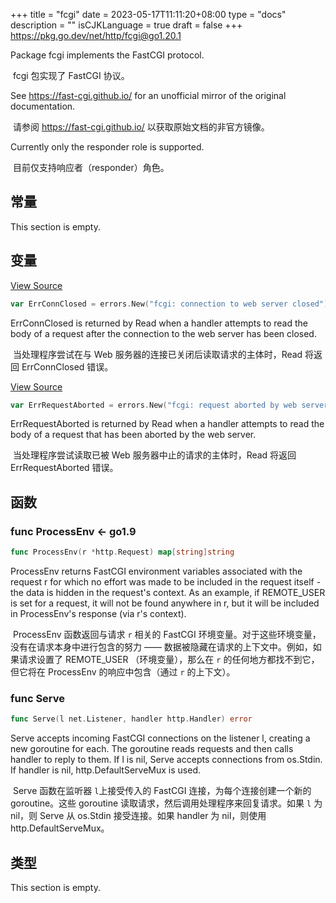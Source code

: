 +++
title = "fcgi"
date = 2023-05-17T11:11:20+08:00
type = "docs"
description = ""
isCJKLanguage = true
draft = false
+++
https://pkg.go.dev/net/http/fcgi@go1.20.1

Package fcgi implements the FastCGI protocol.

​	fcgi 包实现了 FastCGI 协议。

See https://fast-cgi.github.io/ for an unofficial mirror of the original documentation.

​	请参阅 https://fast-cgi.github.io/ 以获取原始文档的非官方镜像。

Currently only the responder role is supported.

​	目前仅支持响应者（responder）角色。

## 常量 

This section is empty.

## 变量

[View Source](https://cs.opensource.google/go/go/+/go1.20.1:src/net/http/fcgi/child.go;l=191)

``` go 
var ErrConnClosed = errors.New("fcgi: connection to web server closed")
```

ErrConnClosed is returned by Read when a handler attempts to read the body of a request after the connection to the web server has been closed.

​	当处理程序尝试在与 Web 服务器的连接已关闭后读取请求的主体时，Read 将返回 ErrConnClosed 错误。

[View Source](https://cs.opensource.google/go/go/+/go1.20.1:src/net/http/fcgi/child.go;l=187)

``` go 
var ErrRequestAborted = errors.New("fcgi: request aborted by web server")
```

ErrRequestAborted is returned by Read when a handler attempts to read the body of a request that has been aborted by the web server.

​	当处理程序尝试读取已被 Web 服务器中止的请求的主体时，Read 将返回 ErrRequestAborted 错误。

## 函数

### func ProcessEnv  <- go1.9

``` go 
func ProcessEnv(r *http.Request) map[string]string
```

ProcessEnv returns FastCGI environment variables associated with the request r for which no effort was made to be included in the request itself - the data is hidden in the request's context. As an example, if REMOTE_USER is set for a request, it will not be found anywhere in r, but it will be included in ProcessEnv's response (via r's context).

​	ProcessEnv 函数返回与请求 `r` 相关的 FastCGI 环境变量。对于这些环境变量，没有在请求本身中进行包含的努力 —— 数据被隐藏在请求的上下文中。例如，如果请求设置了 REMOTE_USER （环境变量），那么在 `r` 的任何地方都找不到它，但它将在 ProcessEnv 的响应中包含（通过 `r` 的上下文）。

### func Serve 

``` go 
func Serve(l net.Listener, handler http.Handler) error
```

Serve accepts incoming FastCGI connections on the listener l, creating a new goroutine for each. The goroutine reads requests and then calls handler to reply to them. If l is nil, Serve accepts connections from os.Stdin. If handler is nil, http.DefaultServeMux is used.

​	Serve 函数在监听器 `l`上接受传入的 FastCGI 连接，为每个连接创建一个新的 goroutine。这些 goroutine 读取请求，然后调用处理程序来回复请求。如果 `l` 为 nil，则 Serve 从 os.Stdin 接受连接。如果 handler 为 nil，则使用 http.DefaultServeMux。

## 类型

This section is empty.